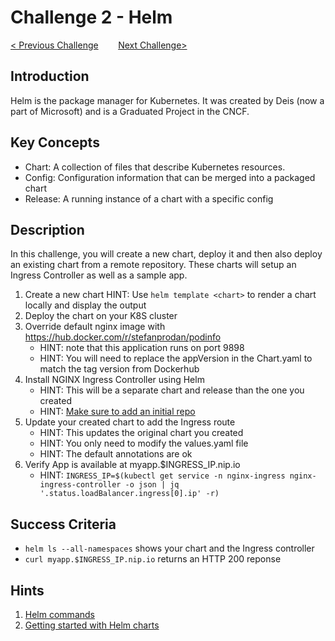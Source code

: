 # Challenge 2 - Helm

[< Previous Challenge](./01-setup.md)&nbsp;&nbsp;&nbsp;&nbsp;&nbsp;&nbsp;&nbsp;&nbsp;[Next Challenge>](./03-resiliency.md)

## Introduction

Helm is the package manager for Kubernetes.  It was created by Deis (now a part of Microsoft) and is a Graduated Project in the CNCF.

## Key Concepts

- Chart:  A collection of files that describe Kubernetes resources.
- Config: Configuration information that can be merged into a packaged chart
- Release:  A running instance of a chart with a specific config

## Description

In this challenge, you will create a new chart, deploy it and then also deploy an existing chart from a remote repository.  These charts will setup an Ingress Controller as well as a sample app.

1. Create a new chart
   HINT: Use `helm template <chart>` to render a chart locally and display the output
1. Deploy the chart on your K8S cluster
1. Override default nginx image with https://hub.docker.com/r/stefanprodan/podinfo
   - HINT: note that this application runs on port 9898
   - HINT: You will need to replace the appVersion in the Chart.yaml to match the tag version from Dockerhub
1. Install NGINX Ingress Controller using Helm
   - HINT: This will be a separate chart and release than the one you created
   - HINT: [Make sure to add an initial repo](https://helm.sh/docs/intro/quickstart/#initialize-a-helm-chart-repository)
1. Update your created chart to add the Ingress route
   - HINT: This updates the original chart you created
   - HINT: You only need to modify the values.yaml file
   - HINT: The default annotations are ok
1. Verify App is available at myapp.$INGRESS_IP.nip.io
   - HINT: `INGRESS_IP=$(kubectl get service -n nginx-ingress nginx-ingress-controller -o json | jq '.status.loadBalancer.ingress[0].ip' -r)`


## Success Criteria

* `helm ls --all-namespaces` shows your chart and the Ingress controller
* `curl myapp.$INGRESS_IP.nip.io` returns an HTTP 200 reponse

## Hints

1. [Helm commands](https://helm.sh/docs/helm/)
1. [Getting started with Helm charts](https://helm.sh/docs/chart_template_guide/getting_started/)
